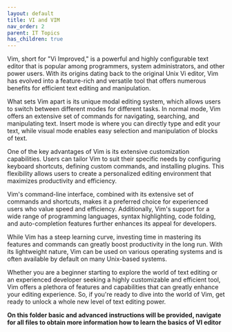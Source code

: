 ```yaml
---
layout: default
title: VI and VIM
nav_order: 2
parent: IT Topics
has_children: true
---
```


Vim, short for "Vi Improved," is a powerful and highly configurable text editor that is popular among programmers, system administrators, and other power users. With its origins dating back to the original Unix Vi editor, Vim has evolved into a feature-rich and versatile tool that offers numerous benefits for efficient text editing and manipulation.

What sets Vim apart is its unique modal editing system, which allows users to switch between different modes for different tasks. In normal mode, Vim offers an extensive set of commands for navigating, searching, and manipulating text. Insert mode is where you can directly type and edit your text, while visual mode enables easy selection and manipulation of blocks of text.

One of the key advantages of Vim is its extensive customization capabilities. Users can tailor Vim to suit their specific needs by configuring keyboard shortcuts, defining custom commands, and installing plugins. This flexibility allows users to create a personalized editing environment that maximizes productivity and efficiency.

Vim's command-line interface, combined with its extensive set of commands and shortcuts, makes it a preferred choice for experienced users who value speed and efficiency. Additionally, Vim's support for a wide range of programming languages, syntax highlighting, code folding, and auto-completion features further enhances its appeal for developers.

While Vim has a steep learning curve, investing time in mastering its features and commands can greatly boost productivity in the long run. With its lightweight nature, Vim can be used on various operating systems and is often available by default on many Unix-based systems.

Whether you are a beginner starting to explore the world of text editing or an experienced developer seeking a highly customizable and efficient tool, Vim offers a plethora of features and capabilities that can greatly enhance your editing experience. So, if you're ready to dive into the world of Vim, get ready to unlock a whole new level of text editing power.

**On this folder basic and advanced instructions will be provided, navigate for all files to obtain more information how to learn the basics of VI editor** 

